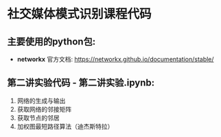 # 社交媒体模式识别课程代码
## 主要使用的python包:

- **networkx** 官方文档: https://networkx.github.io/documentation/stable/
## 第二讲实验代码 - 第二讲实验.ipynb:
1. 网络的生成与输出
2. 获取网络的邻接矩阵
3. 获取节点的邻居
4. 加权图最短路径算法（迪杰斯特拉）